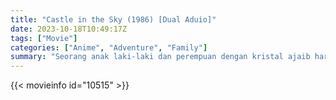 ```yaml
---
title: "Castle in the Sky (1986) [Dual Aduio]"
date: 2023-10-18T10:49:17Z
tags: ["Movie"]
categories: ["Anime", "Adventure", "Family"]
summary: "Seorang anak laki-laki dan perempuan dengan kristal ajaib harus berpacu melawan bajak laut dan agen asing dalam mencari kastil terapung yang legendaris."
---
```



  <mux-player stream-type="on-demand"
  src="https://kp3d-my.sharepoint.com/personal/ryoo_kp3d_onmicrosoft_com/_layouts/15/download.aspx?share=EVJZhiKzp35Ah_dLJ8VwecMBGNKnL2CcopHK1eWEP-b_iA" prefer-playback="mse" controls>
 
  </mux-player>
  

{{< movieinfo id="10515" >}}

  <script src="https://cdn.jsdelivr.net/npm/@mux/mux-player"></script>
  
   <script type="application/ld+json">
 {
  "@context": "https://schema.org/",
  "@type": "VideoObject",
  "name": "Castle in the Sky (1986)",
  "contentUrl": "https://stream.mux.com/mq6XnU5JX87wKQ7qKk33OtWrDiNqaOhOZs00S4Kgaz5M.m3u8",
  "thumbnailUrl": "https://www.themoviedb.org/t/p/original/6ICcmfEYUwMO7iW2owcHDHdzLJG.jpg?width=314&fit_mode=preserve&time=25",
  "uploadDate": "2023-10-18T10:49:17Z",
}

</script>